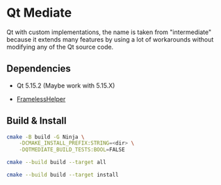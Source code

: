 # Qt Mediate

Qt with custom implementations, the name is taken from "intermediate" because it extends many features by using a lot of workarounds without modifying any of the Qt source code.

## Dependencies

+ Qt 5.15.2 (Maybe work with 5.15.X)

+ [FramelessHelper](https://github.com/wangwenx190/framelesshelper)

## Build & Install

```sh
cmake -B build -G Ninja \
    -DCMAKE_INSTALL_PREFIX:STRING=<dir> \
    -DQTMEDIATE_BUILD_TESTS:BOOL=FALSE

cmake --build build --target all

cmake --build build --target install
```